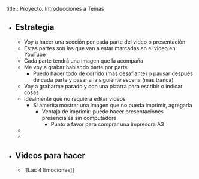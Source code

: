 title:: Proyecto: Introducciones a Temas

- ## Estrategia
	- Voy a hacer una sección por cada parte del video o presentación
	- Estas partes son las que van a estar marcadas en el video en YouTube
	- Cada parte tendrá una imagen que la acompaña
	- Me voy a grabar hablando parte por parte
		- Puedo hacer todo de corrido (más desafiante) o pausar después de cada parte y pasar a la siguiente escena (más tranca)
	- Voy a grabarme parado y con una pizarra para escribir o indicar cosas
	- Idealmente que no requiera editar videos
		- Si amerita mostrar una imagen que no pueda imprimir, agregarla
			- Ventaja de imprimir: puedo hacer presentaciones presenciales sin computadora
				- Punto a favor para comprar una impresora A3
	-
	-
- ## Videos para hacer
	- [[Las 4 Emociones]]